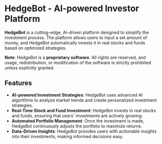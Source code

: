 # HedgeBot - AI-powered Investor Platform

**HedgeBot** is a cutting-edge, AI-driven platform designed to simplify the investment process. The platform allows users to input a set amount of money, and HedgeBot automatically invests it in real stocks and funds based on optimized strategies. 

**Note**: HedgeBot is a **proprietary software**. All rights are reserved, and usage, redistribution, or modification of the software is strictly prohibited unless explicitly granted.

## Features

- **AI-powered Investment Strategies**: HedgeBot uses advanced AI algorithms to analyze market trends and create personalized investment strategies.
- **Real-Time Stock and Fund Investment**: HedgeBot invests in real stocks and funds, ensuring that users' investments are actively growing.
- **Automated Portfolio Management**: Once the investment is made, HedgeBot continuously adjusts the portfolio to maximize returns.
- **Data-Driven Insights**: HedgeBot provides users with actionable insights into their investments, making informed decisions easy.
